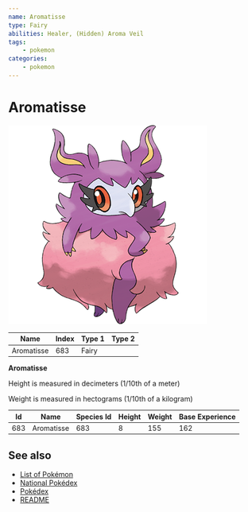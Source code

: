 ```yaml
---
name: Aromatisse
type: Fairy
abilities: Healer, (Hidden) Aroma Veil
tags:
    - pokemon
categories:
    - pokemon
---
```


# Aromatisse


![Aromatisse](images/683.png)

| **Name** | **Index** | **Type 1** | **Type 2** |
|----|----|----|----|
| Aromatisse | 683 | Fairy  |  |

**Aromatisse** 


Height is measured in decimeters (1/10th of a meter)

Weight is measured in hectograms (1/10th of a kilogram)

| **Id** | **Name** | **Species Id** | **Height** | **Weight** | **Base Experience** |
|--------|----------|----------------|------------|------------|---------------------|
| 683 | Aromatisse | 683 | 8 | 155 | 162 |


## See also

- [List of Pokémon](../pokemon.md)
- [National Pokédex](../national_pokedex.md)
- [Pokédex](../pokedex.md)
- [README](../README.md)
